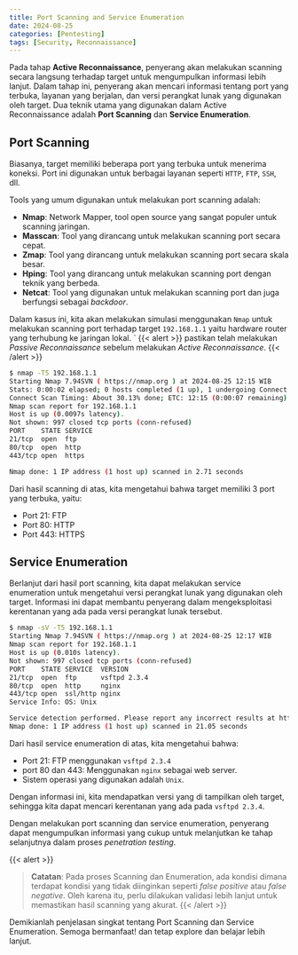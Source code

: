 ```yaml
---
title: Port Scanning and Service Enumeration
date: 2024-08-25
categories: [Pentesting]
tags: [Security, Reconnaissance]
---
```


Pada tahap **Active Reconnaissance**, penyerang akan melakukan scanning secara langsung terhadap target untuk mengumpulkan informasi lebih lanjut. Dalam tahap ini, penyerang akan mencari informasi tentang port yang terbuka, layanan yang berjalan, dan versi perangkat lunak yang digunakan oleh target. Dua teknik utama yang digunakan dalam Active Reconnaissance adalah **Port Scanning** dan **Service Enumeration**.

## Port Scanning
Biasanya, target memiliki beberapa port yang terbuka untuk menerima koneksi. Port ini digunakan untuk berbagai layanan seperti `HTTP`, `FTP`, `SSH`, dll.

Tools yang umum digunakan untuk melakukan port scanning adalah:
- **Nmap**: Network Mapper, tool open source yang sangat populer untuk scanning jaringan.
- **Masscan**: Tool yang dirancang untuk melakukan scanning port secara cepat.
- **Zmap**: Tool yang dirancang untuk melakukan scanning port secara skala besar.
- **Hping**: Tool yang dirancang untuk melakukan scanning port dengan teknik yang berbeda.
- **Netcat**: Tool yang digunakan untuk melakukan scanning port dan juga berfungsi sebagai *backdoor*.

Dalam kasus ini, kita akan melakukan simulasi menggunakan `Nmap` untuk melakukan scanning port terhadap target `192.168.1.1` yaitu hardware router yang terhubung ke jaringan lokal.
`
{{< alert >}}
pastikan telah melakukan *Passive Reconnaissance* sebelum melakukan *Active Reconnaissance*.
{{< /alert >}}

```bash
$ nmap -T5 192.168.1.1
Starting Nmap 7.94SVN ( https://nmap.org ) at 2024-08-25 12:15 WIB
Stats: 0:00:02 elapsed; 0 hosts completed (1 up), 1 undergoing Connect Scan
Connect Scan Timing: About 30.13% done; ETC: 12:15 (0:00:07 remaining)
Nmap scan report for 192.168.1.1
Host is up (0.0097s latency).
Not shown: 997 closed tcp ports (conn-refused)
PORT    STATE SERVICE
21/tcp  open  ftp
80/tcp  open  http
443/tcp open  https

Nmap done: 1 IP address (1 host up) scanned in 2.71 seconds
```

Dari hasil scanning di atas, kita mengetahui bahwa target memiliki 3 port yang terbuka, yaitu:
- Port 21: FTP
- Port 80: HTTP
- Port 443: HTTPS

## Service Enumeration

Berlanjut dari hasil port scanning, kita dapat melakukan service enumeration untuk mengetahui versi perangkat lunak yang digunakan oleh target. Informasi ini dapat membantu penyerang dalam mengeksploitasi kerentanan yang ada pada versi perangkat lunak tersebut.

```bash
$ nmap -sV -T5 192.168.1.1
Starting Nmap 7.94SVN ( https://nmap.org ) at 2024-08-25 12:17 WIB
Nmap scan report for 192.168.1.1
Host is up (0.010s latency).
Not shown: 997 closed tcp ports (conn-refused)
PORT    STATE SERVICE  VERSION
21/tcp  open  ftp      vsftpd 2.3.4
80/tcp  open  http     nginx
443/tcp open  ssl/http nginx
Service Info: OS: Unix

Service detection performed. Please report any incorrect results at https://nmap.org/submit/ .
Nmap done: 1 IP address (1 host up) scanned in 21.05 seconds
```

Dari hasil service enumeration di atas, kita mengetahui bahwa:
- Port 21: FTP menggunakan `vsftpd 2.3.4`
- port 80 dan 443: Menggunakan `nginx` sebagai web server.
- Sistem operasi yang digunakan adalah `Unix`.

Dengan informasi ini, kita mendapatkan versi yang di tampilkan oleh target, sehingga kita dapat mencari kerentanan yang ada pada `vsftpd 2.3.4`.

Dengan melakukan port scanning dan service enumeration, penyerang dapat mengumpulkan informasi yang cukup untuk melanjutkan ke tahap selanjutnya dalam proses *penetration testing*.

{{< alert >}}
> **Catatan**: Pada proses Scanning dan Enumeration, ada kondisi dimana terdapat kondisi yang tidak diinginkan seperti *false positive* atau *false negative*. Oleh karena itu, perlu dilakukan validasi lebih lanjut untuk memastikan hasil scanning yang akurat.
{{< /alert >}}


Demikianlah penjelasan singkat tentang Port Scanning dan Service Enumeration. Semoga bermanfaat!
dan tetap explore dan belajar lebih lanjut.